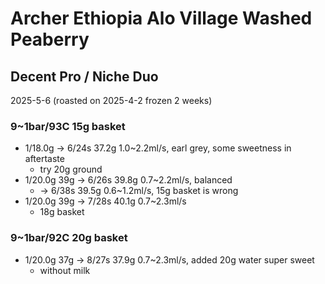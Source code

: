 # Archer Ethiopia Alo Village Washed Peaberry

## Decent Pro / Niche Duo

2025-5-6 (roasted on 2025-4-2 frozen 2 weeks)

### 9~1bar/93C 15g basket

- 1/18.0g -> 6/24s 37.2g 1.0\~2.2ml/s, earl grey, some sweetness in aftertaste 
  - try 20g ground
- 1/20.0g 39g -> 6/26s 39.8g 0.7\~2.2ml/s, balanced
  - -> 6/38s 39.5g 0.6\~1.2ml/s, 15g basket is wrong
- 1/20.0g 39g -> 7/28s 40.1g 0.7\~2.3ml/s
  - 18g basket

### 9~1bar/92C 20g basket

- 1/20.0g 37g -> 8/27s 37.9g 0.7\~2.3ml/s, added 20g water super sweet
  - without milk
